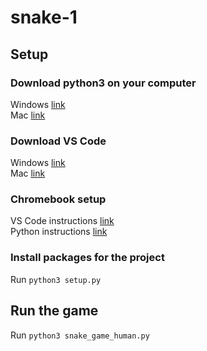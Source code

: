 # snake-1

## Setup
### Download python3 on your computer
Windows [link](https://www.python.org/ftp/python/3.11.4/python-3.11.4-amd64.exe)  
Mac [link](https://www.python.org/ftp/python/3.11.4/python-3.11.4-macos11.pkg)

### Download VS Code
Windows [link](https://code.visualstudio.com/sha/download?build=stable&os=win32-x64-user)  
Mac [link](https://code.visualstudio.com/sha/download?build=stable&os=darwin-universal)

### Chromebook setup
VS Code instructions [link](https://code.visualstudio.com/blogs/2020/12/03/chromebook-get-started)  
Python instructions [link](https://code.visualstudio.com/blogs/2020/12/03/chromebook-get-started#_code-with-python)

### Install packages for the project
Run `python3 setup.py`


## Run the game
Run `python3 snake_game_human.py`
